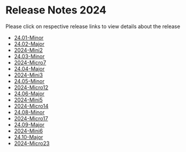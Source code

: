 Release Notes 2024
==================

Please click on respective release links to view details about the release

- [24.01-Minor](./?path=docs/release-notes/Releases/2024/24.01.md)
- [24.02-Major](./?path=docs/release-notes/Releases/2024/24.02.md)
- [2024-Mini2](./?path=docs/release-notes/Releases/2024/2024-Mini2.md)
- [24.03-Minor](./?path=docs/release-notes/Releases/2024/24.03.md)
- [2024-Micro7](./?path=docs/release-notes/Releases/2024/2024-Micro7.md)
- [24.04-Major](./?path=docs/release-notes/Releases/2024/24.04.md)
- [2024-Mini3](./?path=docs/release-notes/Releases/2024/2024-Mini3.md)
- [24.05-Minor](./?path=docs/release-notes/Releases/2024/24.05.md)
- [2024-Micro12](./?path=docs/release-notes/Releases/2024/2024-Micro12.md)
- [24.06-Major](./?path=docs/release-notes/Releases/2024/24.06.md)
- [2024-Mini5](./?path=docs/release-notes/Releases/2024/2024-Mini5.md)
- [2024-Micro14](./?path=docs/release-notes/Releases/2024/2024-Micro14.md)
- [24.08-Minor](./?path=docs/release-notes/Releases/2024/24.08.md)
- [2024-Micro17](./?path=docs/release-notes/Releases/2024/2024-Micro17.md)
- [24.09-Major](./?path=docs/release-notes/Releases/2024/24.09.md)
- [2024-Mini6](./?path=docs/release-notes/Releases/2024/2024-Mini6.md)
- [24.10-Major](./?path=docs/release-notes/Releases/2024/24.10.md)
- [2024-Micro23](./?path=docs/release-notes/Releases/2024/2024-Micro23.md)
